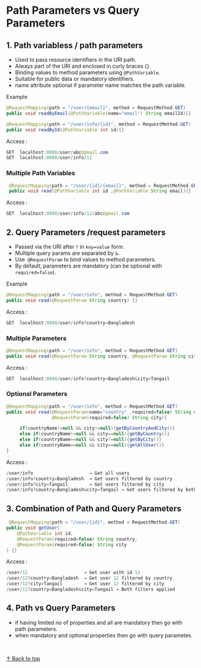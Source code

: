 
<h1>Path Parameters vs Query Parameters</h1>

## 1. Path variabless / path parameters

- Used to pass resource identifiers in the URI path.
- Always part of the URI and enclosed in curly braces {}.
- Binding values to method parameters using `@PathVariable`.
- Suitable for public data or mandatory identifiers.
- name attribute optional if parameter name matches the path variable.


Example  
```java
@RequestMapping(path = "/user/{email}", method = RequestMethod.GET)
public void readByEmail(@PathVariable(name="email") String emailId){}

@RequestMapping(path = "/user/info/{id}", method = RequestMethod.GET)
public void readById(@PathVariable int id){}
```
Access :

```java
GET  localhost:8080/user/abc@gmail.com
GET  localhost:8080/user/info/12
```

<h3>Multiple Path Variables</h3>

```java
 @RequestMapping(path = "/user/{id}/{email}", method = RequestMethod.GET)
 public void read(@PathVariable int id ,@PathVariable String email){}
```

Access :

```java
GET  localhost:8080/user/info/12/abc@gmail.com
```

##  2. Query Parameters /request parameters

- Passed via the URI after `?` in `key=value` form.
- Multiple query params are separated by `&`.
- Use` @RequestParam` to bind values to method parameters.
- By default, parameters are mandatory (can be optional with `required=false`).

Example  
```java
@RequestMapping(path = "/user/info", method = RequestMethod.GET)
public void read(@RequestParam String country) {}
```

Access :

```java
GET  localhost:8080/user/info?country=Bangladesh
```


<h3>Multiple Parameters</h3>

```java
@RequestMapping(path = "/user/info", method = RequestMethod.GET)
public void read(@RequestParam String country, @RequestParam String city) {}
```

Access :
```java
GET  localhost:8080/user/info?country=Bangladesh&city=Tangail
```


<h3>Optional Parameters </h3>

```java
@RequestMapping(path = "/user/info", method = RequestMethod.GET)
public void read(@RequestParam(name="country" ,required=false) String countryName, 
                 @RequestParam(required=false) String city){

     if(countryName!=null && city!=null){getByCountryAndCity()}
     else if(countryName!=null && city==null){getByCountry()}
     else if(countryName==null && city!=null){getByCity()}
     else if(countryName==null && city==null){getAllUser()}
}
```

Access :

```java
/user/info                     → Get all users
/user/info?country=Bangladesh  → Get users filtered by country
/user/info?city=Tangail        → Get users filtered by city
/user/info?country=Bangladesh&city=Tangail → Get users filtered by both country and city
```
 
## 3. Combination of Path and Query Parameters

 
```java
 @RequestMapping(path = "/user/{id}", method = RequestMethod.GET)
public void getUser(
    @PathVariable int id,
    @RequestParam(required=false) String country,
    @RequestParam(required=false) String city
) {}
```

Access :
```java
/user/12                     → Get user with id 12
/user/12?country=Bangladesh  → Get user 12 filtered by country
/user/12?city=Tangail        → Get user 12 filtered by city
/user/12?country=Bangladesh&city=Tangail → Both filters applied
```

## 4. Path vs Query Parameters

- if having limited no of properties and all are mandatory then go with path parameters.
- when mandatory and optional properties then go with query parametes. 



<br>

[↑ Back to top](#top)   <br><br>
